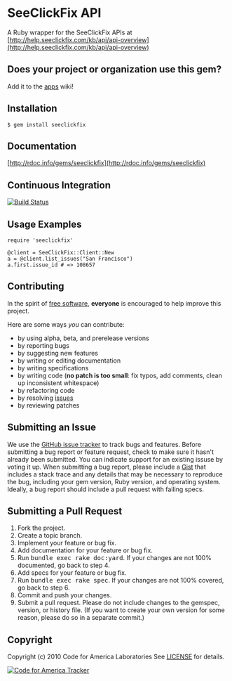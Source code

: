 SeeClickFix API
=======
A Ruby wrapper for the SeeClickFix APIs at [http://help.seeclickfix.com/kb/api/api-overview](http://help.seeclickfix.com/kb/api/api-overview)

Does your project or organization use this gem?
------------------------------------------
Add it to the [apps](http://github.com/codeforamerica/seeclickfix_rb/wiki/apps) wiki!

Installation
------------
    $ gem install seeclickfix

Documentation
-------------
[http://rdoc.info/gems/seeclickfix](http://rdoc.info/gems/seeclickfix)

Continuous Integration
----------------------
[![Build Status](http://travis-ci.org/codeforamerica/seeclickfix_rb.png)](http://travis-ci.org/codeforamerica/seeclickfix_rb)

Usage Examples
--------------
    require 'seeclickfix'
	
	@client = SeeClickFix::Client::New
	a = @client.list_issues("San Francisco")
	a.first.issue_id # => 108657
	
    
Contributing
------------
In the spirit of [free software](http://www.fsf.org/licensing/essays/free-sw.html), **everyone** is encouraged to help improve this project.

Here are some ways *you* can contribute:

* by using alpha, beta, and prerelease versions
* by reporting bugs
* by suggesting new features
* by writing or editing documentation
* by writing specifications
* by writing code (**no patch is too small**: fix typos, add comments, clean up inconsistent whitespace)
* by refactoring code
* by resolving [issues](http://github.com/codeforamerica/seeclickfix_rb/issues)
* by reviewing patches

Submitting an Issue
-------------------
We use the [GitHub issue tracker](http://github.com/codeforamerica/seeclickfix_rb/issues) to track bugs and
features. Before submitting a bug report or feature request, check to make sure it hasn't already
been submitted. You can indicate support for an existing issuse by voting it up. When submitting a
bug report, please include a [Gist](http://gist.github.com/) that includes a stack trace and any
details that may be necessary to reproduce the bug, including your gem version, Ruby version, and
operating system. Ideally, a bug report should include a pull request with failing specs.

Submitting a Pull Request
-------------------------
1. Fork the project.
2. Create a topic branch.
3. Implement your feature or bug fix.
4. Add documentation for your feature or bug fix.
5. Run <tt>bundle exec rake doc:yard</tt>. If your changes are not 100% documented, go back to step 4.
6. Add specs for your feature or bug fix.
7. Run <tt>bundle exec rake spec</tt>. If your changes are not 100% covered, go back to step 6.
8. Commit and push your changes.
9. Submit a pull request. Please do not include changes to the gemspec, version, or history file. (If you want to create your own version for some reason, please do so in a separate commit.)

Copyright
---------
Copyright (c) 2010 Code for America Laboratories
See [LICENSE](https://github.com/cfalabs/seeclickfix_rb/blob/master/LICENSE.md) for details.

[![Code for America Tracker](http://stats.codeforamerica.org/codeforamerica/seeclickfix_rb.png)](http://stats.codeforamerica.org/projects/seeclickfix_rb)